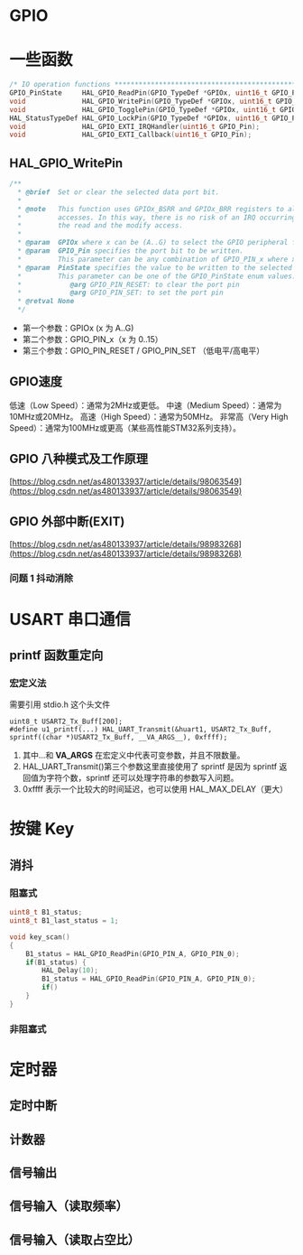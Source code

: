 # GPIO 
# 一些函数

```c
/* IO operation functions *****************************************************/
GPIO_PinState     HAL_GPIO_ReadPin(GPIO_TypeDef *GPIOx, uint16_t GPIO_Pin);
void              HAL_GPIO_WritePin(GPIO_TypeDef *GPIOx, uint16_t GPIO_Pin, GPIO_PinState PinState);
void              HAL_GPIO_TogglePin(GPIO_TypeDef *GPIOx, uint16_t GPIO_Pin);
HAL_StatusTypeDef HAL_GPIO_LockPin(GPIO_TypeDef *GPIOx, uint16_t GPIO_Pin);
void              HAL_GPIO_EXTI_IRQHandler(uint16_t GPIO_Pin);
void              HAL_GPIO_EXTI_Callback(uint16_t GPIO_Pin);
```

## HAL_GPIO_WritePin

```c
/**
  * @brief  Set or clear the selected data port bit.
  *
  * @note   This function uses GPIOx_BSRR and GPIOx_BRR registers to allow atomic read/modify
  *         accesses. In this way, there is no risk of an IRQ occurring between
  *         the read and the modify access.
  *
  * @param  GPIOx where x can be (A..G) to select the GPIO peripheral for STM32G4xx family
  * @param  GPIO_Pin specifies the port bit to be written.
  *         This parameter can be any combination of GPIO_PIN_x where x can be (0..15).
  * @param  PinState specifies the value to be written to the selected bit.
  *         This parameter can be one of the GPIO_PinState enum values:
  *            @arg GPIO_PIN_RESET: to clear the port pin
  *            @arg GPIO_PIN_SET: to set the port pin
  * @retval None
  */
```

- 第一个参数：GPIOx (x 为 A..G)
- 第二个参数：GPIO_PIN_x（x 为 0..15）
- 第三个参数：GPIO_PIN_RESET / GPIO_PIN_SET （低电平/高电平）

## GPIO速度

低速（Low Speed）：通常为2MHz或更低。
中速（Medium Speed）：通常为10MHz或20MHz。
高速（High Speed）：通常为50MHz。
非常高（Very High Speed）：通常为100MHz或更高（某些高性能STM32系列支持）。

## GPIO 八种模式及工作原理

[https://blog.csdn.net/as480133937/article/details/98063549](https://blog.csdn.net/as480133937/article/details/98063549)

## GPIO 外部中断(EXIT)

[https://blog.csdn.net/as480133937/article/details/98983268](https://blog.csdn.net/as480133937/article/details/98983268)

### 问题 1 抖动消除

# USART 串口通信

## printf 函数重定向

### 宏定义法

需要引用 stdio.h 这个头文件

```
uint8_t USART2_Tx_Buff[200];
#define u1_printf(...) HAL_UART_Transmit(&huart1, USART2_Tx_Buff, sprintf((char *)USART2_Tx_Buff, __VA_ARGS__), 0xffff);
```

1. 其中...和 __VA_ARGS__   在宏定义中代表可变参数，并且不限数量。
2. HAL_UART_Transmit()第三个参数这里直接使用了 sprintf 是因为 sprintf 返回值为字符个数，sprintf 还可以处理字符串的参数写入问题。
3. 0xffff 表示一个比较大的时间延迟，也可以使用 HAL_MAX_DELAY（更大）

# 按键 Key

## 消抖

### 阻塞式
```c
uint8_t B1_status;
uint8_t B1_last_status = 1;

void key_scan()
{
	B1_status = HAL_GPIO_ReadPin(GPIO_PIN_A, GPIO_PIN_0);
	if(B1_status) {
		HAL_Delay(10);
		B1_status = HAL_GPIO_ReadPin(GPIO_PIN_A, GPIO_PIN_0);
		if()
	}
}
```
### 非阻塞式

# 定时器
## 定时中断

## 计数器

## 信号输出

## 信号输入（读取频率）

## 信号输入（读取占空比）